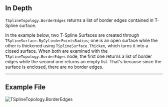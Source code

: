## In Depth
`TSplineTopology.BorderEdges` returns a list of border edges contained in T-Spline surface.

In the example below, two T-Spline Surfaces are created through `TSplineSurface.ByCylinderPointsRadius`; one is an open surface while the other is thickened using `TSplineSurface.Thicken`, which turns it into a closed surface. When both are examined with the `TSplineTopology.BorderEdges` node, the first one returns a list of border edges while the second one returns an empty list. That's because since the surface is enclosed, there are no border edges.
___
## Example File

![TSplineTopology.BorderEdges](./Autodesk.DesignScript.Geometry.TSpline.TSplineTopology.BorderEdges_img.jpg)
